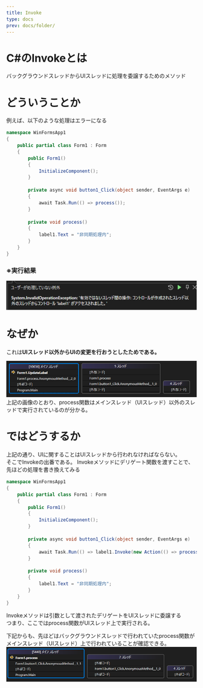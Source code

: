 ```yaml
---
title: Invoke
type: docs
prev: docs/folder/
---
```


# C#のInvokeとは
バックグラウンドスレッドからUIスレッドに処理を委譲するためのメソッド

# どういうことか
例えば、以下のような処理はエラーになる

```C#
namespace WinFormsApp1
{
    public partial class Form1 : Form
    {
        public Form1()
        {
            InitializeComponent();
        }

        private async void button1_Click(object sender, EventArgs e)
        {
            await Task.Run(() => process());
        }

        private void process()
        {
            label1.Text = "非同期処理内";
        }
    }
}
```


### ※実行結果  
![alt text](https://github.com/hummer12345/DailyCodeJournal/blob/main/static/images/image1.png?raw=true)
# なぜか
これは<strong>UIスレッド以外からUIの変更を行おうとしたためである。</strong>


![alt text](https://github.com/hummer12345/DailyCodeJournal/blob/main/static/images/image2.png?raw=true)
上記の画像のとおり、process関数はメインスレッド（UIスレッド）以外のスレッドで実行されているのが分かる。

# ではどうするか
上記の通り、UIに関することはUIスレッドから行われなければならない。  
そこでInvokeの出番である。
Invokeメソッドにデリゲート関数を渡すことで、
先ほどの処理を書き換えてみる
```C#
namespace WinFormsApp1
{
    public partial class Form1 : Form
    {
        public Form1()
        {
            InitializeComponent();
        }

        private async void button1_Click(object sender, EventArgs e)
        {
            await Task.Run(() => label1.Invoke(new Action(() => process())));
        }

        private void process()
        {
            label1.Text = "非同期処理内";
        }
    }
}

```

Invokeメソッドは引数として渡されたデリゲートをUIスレッドに委譲する  
つまり、ここではprocess関数がUIスレッド上で実行される。  

下記からも、先ほどはバックグラウンドスレッドで行われていたprocess関数がメインスレッド（UIスレッド）上で行われていることが確認できる。
![alt text](https://github.com/hummer12345/DailyCodeJournal/blob/main/static/images/image3.png?raw=true)

